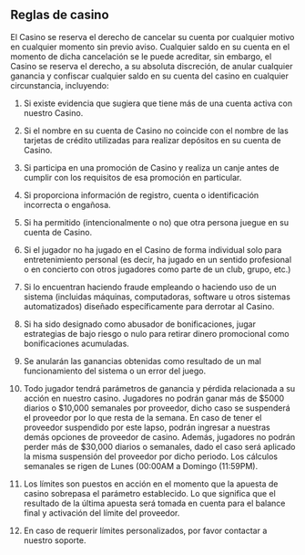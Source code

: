 ## Reglas de casino

El Casino se reserva el derecho de cancelar su cuenta por cualquier motivo en cualquier momento sin previo aviso. Cualquier saldo en su cuenta en el momento de dicha cancelación se le puede acreditar, sin embargo, el Casino se reserva el derecho, a su absoluta discreción, de anular cualquier ganancia y confiscar cualquier saldo en su cuenta del casino en cualquier circunstancia, incluyendo:

1. Si existe evidencia que sugiera que tiene más de una cuenta activa con nuestro Casino.

2. Si el nombre en su cuenta de Casino no coincide con el nombre de las tarjetas de crédito utilizadas para realizar depósitos en su cuenta de Casino.
3. Si participa en una promoción de Casino y realiza un canje antes de cumplir con los requisitos de esa promoción en particular.
4. Si proporciona información de registro, cuenta o identificación incorrecta o engañosa.
5. Si ha permitido (intencionalmente o no) que otra persona juegue en su cuenta de Casino.
6. Si el jugador no ha jugado en el Casino de forma individual solo para entretenimiento personal (es decir, ha jugado en un sentido profesional o en concierto con otros jugadores como parte de un club, grupo, etc.)
7. Si lo encuentran haciendo fraude empleando o haciendo uso de un sistema (incluidas máquinas, computadoras, software u otros sistemas automatizados) diseñado específicamente para derrotar al Casino.
8. Si ha sido designado como abusador de bonificaciones, jugar estrategias de bajo riesgo o nulo para retirar dinero promocional como bonificaciones acumuladas.
9. Se anularán las ganancias obtenidas como resultado de un mal funcionamiento del sistema o un error del juego.
10. Todo jugador tendrá parámetros de ganancia y pérdida relacionada a su acción en nuestro casino. Jugadores no podrán ganar más de $5000 diarios o $10,000 semanales por proveedor, dicho caso se suspenderá el proveedor por lo que resta de la semana. En caso de tener el proveedor suspendido por este lapso, podrán ingresar a nuestras demás opciones de proveedor de casino. Además, jugadores no podrán perder más de $30,000 diarios o semanales, dado el caso será aplicado la misma suspensión del proveedor por dicho periodo. Los cálculos semanales se rigen de Lunes (00:00AM a Domingo (11:59PM).
11. Los límites son puestos en acción en el momento que la apuesta de casino sobrepasa el parámetro establecido. Lo que significa que el resultado de la última apuesta será tomada en cuenta para el balance final y activación del límite del proveedor.
12. En caso de requerir límites personalizados, por favor contactar a nuestro soporte.
